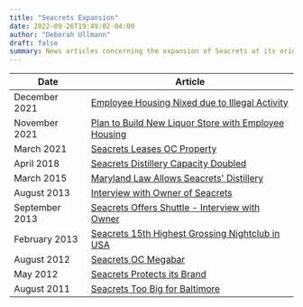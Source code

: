 ```yaml
---
title: "Seacrets Expansion"
date: 2022-09-26T19:49:02-04:00
author: "Deborah Ullmann"
draft: false
summary: News articles concerning the expansion of Seacrets at its original location in Ocean City, MD
---
```


| Date | Article |
| ---- | ------- |
| December 2021 | [Employee Housing Nixed due to Illegal Activity](https://www.oceancitytoday.com/news/employee-housing-nixed-from-new-seacrets-liquor-store-in-ocean-city/article_a1f964ce-5381-11ec-a46f-1726a88787a2.html) |
| November 2021 | [Plan to Build New Liquor Store with Employee Housing](https://www.oceancitytoday.com/news/newer-bigger-abc-liquors-coming-to-seacrets-property-in-ocean-city/article_8623e7d6-42fd-11ec-938b-43ef136e3365.html) |
| March 2021 | [Seacrets Leases OC Property](https://mdcoastdispatch.com/2021/03/18/ocean-city-seacrets-extend-street-end-lease-deal/) |
| April 2018 | [Seacrets Distillery Capacity Doubled](https://www.wmdt.com/2018/04/seacrets-plans-expansion-following-the-passage-of-liquor-cap-legislation/) |
| March 2015 | [Maryland Law Allows Seacrets' Distillery](https://www.delmarvanow.com/story/news/local/maryland/2015/03/03/new-law-may-pave-way-distillery-seacrets/24315329/) |
| August 2013 | [Interview with Owner of Seacrets](https://www.bizjournals.com/bizjournals/how-to/growth-strategies/2013/06/how-i-got-started-with-leighton-moore.html) |
| September 2013 | [Seacrets Offers Shuttle - Interview with Owner](https://www.oceancity.com/need-a-lift-seacrets-service-new-free-shuttle-goes-extra-mile-for-patrons/) |
| February 2013 | [Seacrets 15th Highest Grossing Nightclub in USA](https://www.celebritynetworth.com/articles/entertainment-articles/highest-grossing-nightclubs-america/) |
| August 2012 | [Seacrets OC Megabar](https://www.washingtonpost.com/local/seacrets-success-ocean-city-megabar-pulls-in-crowds-big-bucks/2012/08/30/26e66754-f20c-11e1-adc6-87dfa8eff430_story.html) |
| May 2012 | [Seacrets Protects its Brand](https://www.baltimoresun.com/food-drink/bal-ocean-citys-seacrets-files-another-trademark-infringement-case-20120509-story.html) |
| August 2011 | [Seacrets Too Big for Baltimore](https://www.baltimoresun.com/food-drink/bs-ae-seacrets-franchise--20110812-story.html) |
